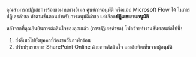 คุณสามารถปฏิเสธการร้องขอผ่านทางอีเมล ศูนย์การอนุมัติ หรือแอป Microsoft Flow ได้ ในการปฏิเสธคำขอ ทำตามขั้นตอนสำหรับการอนุมัติคำขอ แต่เลือก**ปฏิเสธ**แทน**อนุมัติ**

หลังจากที่คุณยืนยันการตัดสินใจของคุณแล้ว (การปฏิเสธคำขอ) โฟลว์จะทำงานขั้นตอนต่อไปนี้:

1. ส่งอีเมลไปยังบุคคลที่ร้องขอวันลาพักร้อน
2. ปรับปรุงรายการ SharePoint Online ด้วยการตัดสินใจ และข้อคิดเห็นจากผู้อนุมัติ

